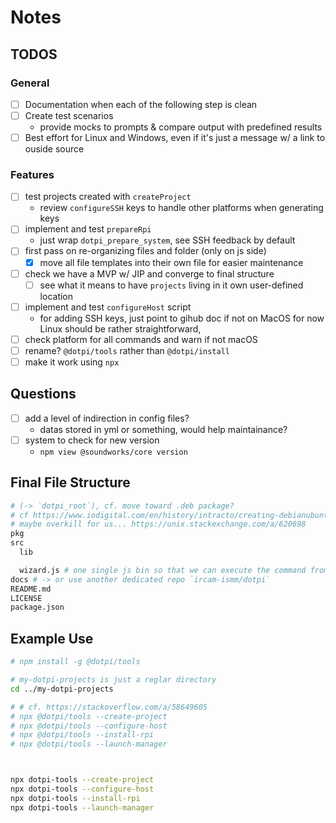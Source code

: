 # Notes

## TODOS

### General

- [ ] Documentation when each of the following step is clean
- [ ] Create test scenarios
  - provide mocks to prompts & compare output with predefined results
- [ ] Best effort for Linux and Windows, even if it's just a message w/ a link to ouside source

### Features

- [ ] test projects created with `createProject`
  + review `configureSSH` keys to handle other platforms when generating keys
- [ ] implement and test `prepareRpi`
  - just wrap `dotpi_prepare_system`, see SSH feedback by default
- [ ] first pass on re-organizing files and folder (only on js side)
  + [x] move all file templates into their own file for easier maintenance
- [ ] check we have a MVP w/ JIP and converge to final structure
  + [ ] see what it means to have `projects` living in it own user-defined location
- [ ] implement and test `configureHost` script
  + for adding SSH keys, just point to gihub doc if not on MacOS for now
    Linux should be rather straightforward,
- [ ] check platform for all commands and warn if not macOS
- [ ] rename? `@dotpi/tools` rather than `@dotpi/install`
- [ ] make it work using `npx`

## Questions

- [ ] add a level of indirection in config files?
  + datas stored in yml or something, would help maintainance?
- [ ] system to check for new version
  + `npm view @soundworks/core version`


## Final File Structure

```sh
# (-> `dotpi_root`), cf. move toward .deb package?
# cf https://www.iodigital.com/en/history/intracto/creating-debianubuntu-deb-packages
# maybe overkill for us... https://unix.stackexchange.com/a/620698
pkg
src
  lib

  wizard.js # one single js bin so that we can execute the command from npx, cf. above
docs # -> or use another dedicated repo `ircam-ismm/dotpi`
README.md
LICENSE
package.json
```

## Example Use

```sh
# npm install -g @dotpi/tools

# my-dotpi-projects is just a reglar directory
cd ../my-dotpi-projects

# # cf. https://stackoverflow.com/a/58649605
# npx @dotpi/tools --create-project
# npx @dotpi/tools --configure-host
# npx @dotpi/tools --install-rpi
# npx @dotpi/tools --launch-manager



npx dotpi-tools --create-project
npx dotpi-tools --configure-host
npx dotpi-tools --install-rpi
npx dotpi-tools --launch-manager
```